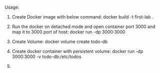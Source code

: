 Usage:
 
 1. Create Docker image with below command: 
 docker build -t first-lab .

2. Run the docker on detached mode and open container port 3000 and map it to 3000 port of host: 
 docker run -dp 3000:3000

3. Create Volume: docker volume create todo-db

4. Create docker container with persistent volume: docker run -dp 3000:3000 -v todo-db:/etc/todos
5. 
